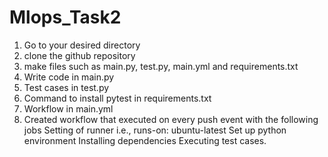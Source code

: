 # Mlops_Task2
1. Go to your desired directory
2. clone the github repository
3. make files such as main.py, test.py, main.yml and requirements.txt
4. Write code in main.py
5. Test cases in test.py
6. Command to install pytest in requirements.txt
7. Workflow in main.yml
8. Created workflow that executed on every push event with the following jobs
   Setting of runner i.e., runs-on: ubuntu-latest
   Set up python environment
   Installing dependencies
   Executing test cases.

